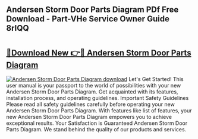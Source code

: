 ## Andersen Storm Door Parts Diagram PDf Free Download - Part-VHe Service Owner Guide 8rIQQ

# <h2><a href="http://dfjl27.blite.top/?on=Andersen+Storm+Door+Parts+Diagram">🔗Download New 👉🔴 Andersen Storm Door Parts Diagram</a></h2>

[![Andersen Storm Door Parts Diagram download](https://i.imgur.com/lujVjoI.png)](http://dfjl27.blite.top/?on=Andersen+Storm+Door+Parts+Diagram)
Let's Get Started! This user manual is your passport to the world of possibilities with your new Andersen Storm Door Parts Diagram. Get acquainted with its features, installation process, and operating guidelines. Important Safety Guidelines Please read all safety guidelines carefully before operating your new Andersen Storm Door Parts Diagram. With features like list of features, your new Andersen Storm Door Parts Diagram empowers you to achieve exceptional results. Your Satisfaction is Guaranteed Andersen Storm Door Parts Diagram. We stand behind the quality of our products and services.
